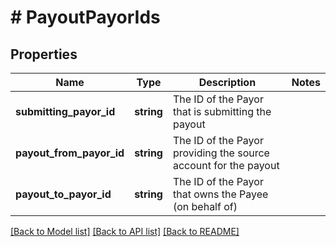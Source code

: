 # # PayoutPayorIds

## Properties

Name | Type | Description | Notes
------------ | ------------- | ------------- | -------------
**submitting_payor_id** | **string** | The ID of the Payor that is submitting the payout |
**payout_from_payor_id** | **string** | The ID of the Payor providing the source account for the payout |
**payout_to_payor_id** | **string** | The ID of the Payor that owns the Payee (on behalf of) |

[[Back to Model list]](../../README.md#models) [[Back to API list]](../../README.md#endpoints) [[Back to README]](../../README.md)
